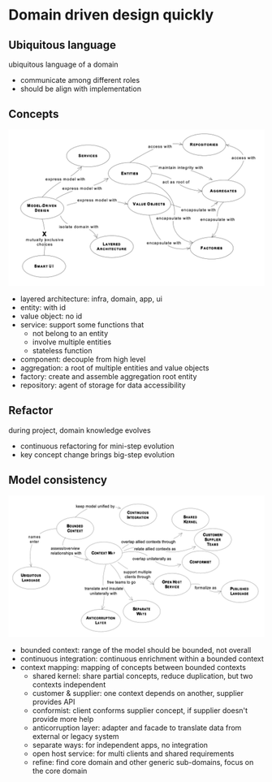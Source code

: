 # Domain driven design quickly

## Ubiquitous language

ubiquitous language of a domain
- communicate among different roles
- should be align with implementation

## Concepts

![concepts](concepts.png)

- layered architecture: infra, domain, app, ui
- entity: with id
- value object: no id
- service: support some functions that
	+ not belong to an entity
	+ involve multiple entities
	+ stateless function
- component: decouple from high level
- aggregation: a root of multiple entities and value objects
- factory: create and assemble aggregation root entity
- repository: agent of storage for data accessibility

## Refactor

during project, domain knowledge evolves
- continuous refactoring for mini-step evolution
- key concept change brings big-step evolution

## Model consistency

![model_consistency](model_consistency.png)

- bounded context: range of the model should be bounded, not overall
- continuous integration: continuous enrichment within a bounded context
- context mapping: mapping of concepts between bounded contexts
	+ shared kernel: share partial concepts, reduce duplication, but two contexts independent
	+ customer & supplier: one context depends on another, supplier provides API
	+ conformist: client conforms supplier concept, if supplier doesn't provide more help
	+ anticorruption layer: adapter and facade to translate data from external or legacy system
	+ separate ways: for independent apps, no integration
	+ open host service: for multi clients and shared requirements
	+ refine: find core domain and other generic sub-domains, focus on the core domain


